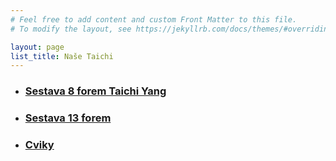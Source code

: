 ```yaml
---
# Feel free to add content and custom Front Matter to this file.
# To modify the layout, see https://jekyllrb.com/docs/themes/#overriding-theme-defaults

layout: page
list_title: Naše Taichi
---
```




<ul class="post-list">
  <li><h3><a href="{{ site.baseurl }}/sestava8">Sestava 8 forem Taichi Yang</a></h3></li>
  <li><h3><a href="{{ site.baseurl }}/sestava13">Sestava 13 forem</a></h3></li>
  <li><h3><a href="{{ site.baseurl }}/cviceni">Cviky</a></h3></li>
</ul>

